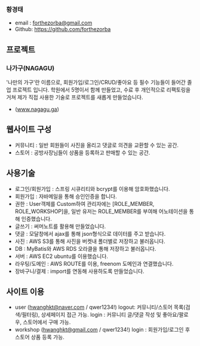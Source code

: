 ### 황경태
- email : forthezorba@gmail.com
- Github: https://github.com/forthezorba

## 프로젝트
### 나가구(NAGAGU)

'나만의 가구'란 이름으로, 회원가입/로그인/CRUD/좋아요 등 필수 기능들이 들어간 졸업 프로젝트 입니다. 학원에서 5명이서 함께 만들었고, 수료 후 개인적으로 리팩토링을 거쳐 제가 직접 사용한 기술로 프로젝트를 새롭게 만들었습니다.
- (www.nagagu.ga)

## 웹사이트 구성
- 커뮤니티 : 일반 회원들이 사진을 올리고 댓글로 의견을 교환할 수 있는 공간.
- 스토어   : 공방사장님들이 상품을 등록하고 판매할 수 있는 공간.

## 사용기술
- 로그인/회원가입 : 스프링 시큐리티와 bcrypt를 이용해 암호화했습니다.
- 회원가입 : 자바메일을 통해 승인인증을 합니다.
- 권한 : User객체를 Custom하여 관리자에는 [ROLE_MEMBER, ROLE_WORKSHOP]을, 일반 유저는 ROLE_MEMBER를 부여해 어노테이션을 통해 인증했습니다.
- 글쓰기 : 써머노트를 활용해 만들었습니다.
- 댓글 : 모달창에서 ajax를 통해 json형식으로 데이터를 주고 받습니다.
- 사진 : AWS S3를 통해 사진을 버켓내 폴더별로 저장하고 불러옵니다.
- DB : MyBatis와 AWS RDS 오라클을 통해 저장하고 불러옵니다.
- 서버 : AWS EC2 ubuntu를 이용했습니다.
- 라우팅/도메인 : AWS ROUTE를 이용, freenom 도메인과 연결했습니다.
- 장바구니/결제 : import를 연동해 사용하도록 만들었습니다.

## 사이트 이용
- user (hwanghkt@naver.com / qwer1234!)
    logout: 커뮤니티/스토어 목록(검색/필터링), 상세페이지 접근 가능.
    login : 커뮤니티 글/댓글 작성 및 좋아요/팔로우, 스토어에서 구매 가능.
- workshop (hwanghkt@gmail.com / qwer1234!)
    login : 회원가입/로그인 후 스토어 상품 등록 가능.
